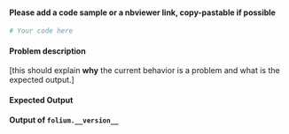 #### Please add a code sample or a nbviewer link, copy-pastable if possible

```python
# Your code here
```
#### Problem description

[this should explain **why** the current behavior is a problem and what is the expected output.]

#### Expected Output

#### Output of ``folium.__version__``
